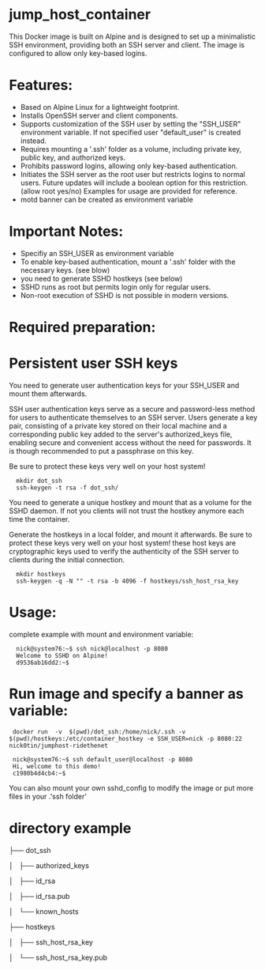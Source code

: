 # jump_host_container


This Docker image is built on Alpine and is designed to set up a minimalistic SSH environment, providing both an SSH server and client. The image is configured to allow only key-based logins.

# Features:

   - Based on Alpine Linux for a lightweight footprint.
   - Installs OpenSSH server and client components.
   - Supports customization of the SSH user by setting the "SSH_USER" environment variable. If not specified user "default_user" is created instead.
   - Requires mounting a '.ssh' folder as a volume, including private key, public key, and authorized keys.
   - Prohibits password logins, allowing only key-based authentication.
   - Initiates the SSH server as the root user but restricts logins to normal users. Future updates will include a boolean option for this restriction. (allow root yes/no)
    Examples for usage are provided for reference.
   - motd banner can be created as environment variable

# Important Notes:

   - Specifiy an SSH_USER as environment variable
   - To enable key-based authentication, mount a '.ssh' folder with the necessary keys. (see blow)
   - you need to generate SSHD hostkeys (see below)
   - SSHD runs as root but permits login only for regular users.
   - Non-root execution of SSHD is not possible in modern versions.


# Required preparation:

# Persistent user SSH keys

You need to generate user authentication keys for your SSH_USER and mount them afterwards.

SSH user authentication keys serve as a secure and password-less method for users to authenticate themselves to an SSH server. Users generate a key pair, consisting of a private key stored on their local machine and a corresponding public key added to the server's authorized_keys file, enabling secure and convenient access without the need for passwords. It is though recommended to put a passphrase on this key.

Be sure to protect these keys very well on your host system!

      mkdir dot_ssh
      ssh-keygen -t rsa -f dot_ssh/

You need to generate a unique hostkey and mount that as a volume for the SSHD daemon. If not you clients will not trust the hostkey anymore each time the container.

Generate the hostkeys in a local folder, and mount it afterwards. Be sure to protect these keys very well on your host system!
these host keys are cryptographic keys used to verify the authenticity of the SSH server to clients during the initial connection.

      mkdir hostkeys
      ssh-keygen -q -N "" -t rsa -b 4096 -f hostkeys/ssh_host_rsa_key





# Usage:
complete example with mount and environment variable:

 

      nick@system76:~$ ssh nick@localhost -p 8080
      Welcome to SSHD on Alpine!
      d9536ab16dd2:~$ 

# Run image and  specify a banner as variable:

     docker run  -v  $(pwd)/dot_ssh:/home/nick/.ssh -v $(pwd)/hostkeys:/etc/container_hostkey -e SSH_USER=nick -p 8080:22 nick0tin/jumphost-ridethenet

     nick@system76:~$ ssh default_user@localhost -p 8080
     Hi, welcome to this demo!
     c1980b4d4cb4:~$ 



You can also mount your own sshd_config to modify the image or put more files in your .'ssh folder'

# directory example

├── dot_ssh

│   ├── authorized_keys

│   ├── id_rsa

│   ├── id_rsa.pub

│   └── known_hosts

├── hostkeys

│   ├── ssh_host_rsa_key

│   └── ssh_host_rsa_key.pub
